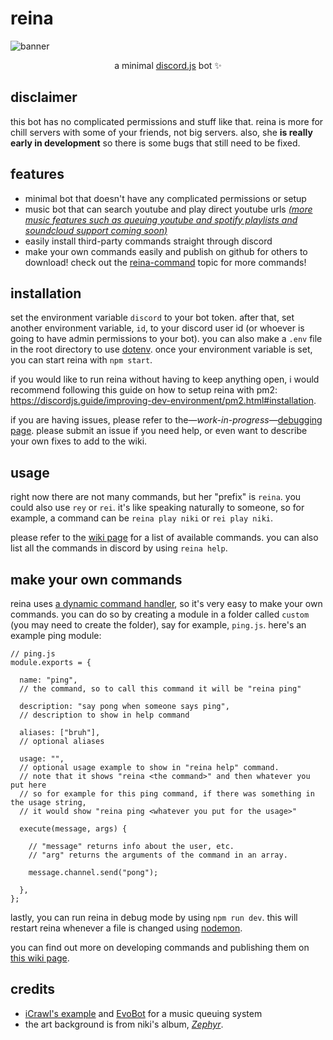 # reina

![banner](https://kylan.s3-us-west-1.amazonaws.com/projects/reinabanner.png)
<p align="center">
    a minimal <a href="https://www.npmjs.com/package/discord.js">discord.js</a> bot ✨
</p>

## disclaimer
this bot has no complicated permissions and stuff like that. reina is more for chill servers with some of your friends, not big servers. also, she **is really early in development** so there is some bugs that still need to be fixed.

## features
- minimal bot that doesn't have any complicated permissions or setup
- music bot that can search youtube and play direct youtube urls [*(more music features such as queuing youtube and spotify playlists and soundcloud support coming soon)*](https://github.com/kyleawayan/reina/projects/1)
- easily install third-party commands straight through discord
- make your own commands easily and publish on github for others to download! check out the [reina-command](https://github.com/topics/reina-command) topic for more commands!

## installation
set the environment variable `discord` to your bot token. after that, set another environment variable, `id`, to your discord user id (or whoever is going to have admin permissions to your bot). you can also make a `.env` file in the root directory to use [dotenv](https://www.npmjs.com/package/dotenv).
once your environment variable is set, you can start reina with `npm start`.

if you would like to run reina without having to keep anything open, i would recommend following this guide on how to setup reina with pm2: https://discordjs.guide/improving-dev-environment/pm2.html#installation.

if you are having issues, please refer to the—*work-in-progress*—[debugging page](https://github.com/kyleawayan/reina/wiki/debugging). please submit an issue if you need help, or even want to describe your own fixes to add to the wiki.

## usage
right now there are not many commands, but her "prefix" is `reina`. you could also use `rey` or `rei`. it's like speaking naturally to someone, so for example, a command can be `reina play niki` or `rei play niki`.

please refer to the [wiki page](https://github.com/kyleawayan/reina/wiki/Commands) for a list of available commands. you can also list all the commands in discord by using `reina help`.

## make your own commands
reina uses [a dynamic command handler](https://discordjs.guide/command-handling/#individual-command-files), so it's very easy to make your own commands. you can do so by creating a module in a folder called `custom` (you may need to create the folder), say for example, `ping.js`. here's an example ping module:
```
// ping.js
module.exports = {

  name: "ping",
  // the command, so to call this command it will be "reina ping"

  description: "say pong when someone says ping",
  // description to show in help command

  aliases: ["bruh"],
  // optional aliases

  usage: "", 
  // optional usage example to show in "reina help" command.
  // note that it shows "reina <the command>" and then whatever you put here
  // so for example for this ping command, if there was something in the usage string,
  // it would show "reina ping <whatever you put for the usage>"

  execute(message, args) {

    // "message" returns info about the user, etc.
    // "arg" returns the arguments of the command in an array.

    message.channel.send("pong");

  },
};
```

lastly, you can run reina in debug mode by using `npm run dev`. this will restart reina whenever a file is changed using [nodemon](https://www.npmjs.com/package/nodemon).

you can find out more on developing commands and publishing them on [this wiki page](https://github.com/kyleawayan/reina/wiki/developing-third-party-commands).

## credits
- [iCrawl's example](https://github.com/iCrawl/discord-music-bot) and [EvoBot](https://github.com/eritislami/evobot/) for a music queuing system
- the art background is from niki's album, [*Zephyr*](https://open.spotify.com/album/4E3FHEEdQkcuEd0D2GKRrX).
